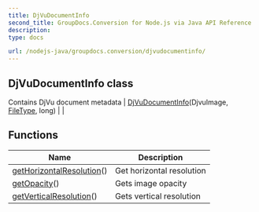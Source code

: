 ```yaml
---
title: DjVuDocumentInfo
second_title: GroupDocs.Conversion for Node.js via Java API Reference
description: 
type: docs

url: /nodejs-java/groupdocs.conversion/djvudocumentinfo/
---
```


## DjVuDocumentInfo class
Contains DjVu document metadata
| [DjVuDocumentInfo](djvudocumentinfo)(DjvuImage, [FileType](../filetype), long) |  |

## Functions

| Name | Description |
| --- | --- |
| [getHorizontalResolution](gethorizontalresolution)() | Get horizontal resolution |
| [getOpacity](getopacity)() | Gets image opacity |
| [getVerticalResolution](getverticalresolution)() | Gets vertical resolution |
